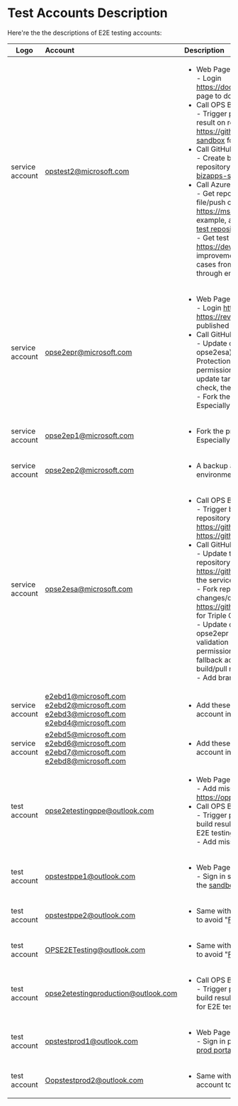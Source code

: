 # Test Accounts Description

Here're the the descriptions of E2E testing accounts:


| Logo        | Account      | Description |
| ----------- | :----------- | :---------- |
| service account | opstest2@microsoft.com | <ul><li>Web Page:<br>- Login https://docsmetadatatooldev.azurewebsites.net/allowlists page to do the testing for Doc Validation management UI.</li><li>Call OPS Build API:<br>- Trigger publish build/pdf build/pull request to get build result on repository  https://github.com/MicrosoftDocs/learn-bizapps-sandbox for performance testing</li><li>Call GitHub API:<br>- Create branch/update file/create pull request on repository https://github.com/MicrosoftDocs/learn-bizapps-sandbox for performance testing.</li><li>Call Azure DevOps Services REST API:<br>- Get repository information/delete repository/update file/push changes from the repository under https://mseng.visualstudio.com for E2E testing. For example, a case update a file and push changes on the [test repository](https://mseng.visualstudio.com/VSChina/_git/E2E_DocFxV3_VSTS) to check the build result.<br>	- Get test results for test runs under https://dev.azure.com/ceapex/ for E2E testing improvement. For example, a case get all failed test cases from several test runs and send them to our team through email.</li></ul> |
| service account | opse2epr@microsoft.com | <ul><li>Web Page:<br>- Login https://ppe.docs.microsoft.com/ and https://review.docs.microsoft.com/ to check the published page for E2E testing.</li><li>Call GitHub API:<br>- Update collaborator permission: Push/Admin(for opse2esa). Example for CLA Testing: CLA means Branch Protection Rule. Using opse2epr to update collaborator permission: Write(for opse2esa) under source repo, update target branch file, the PR cannot pass the CLA check, the sync job will be failed and leave a PR in there.<br>- Fork the private repository in PPE environment. Especially for docfxv3 migration testing.</li></ul> |
| service account | opse2ep1@microsoft.com | <ul><li>Fork the private repository in PROD environment. Especially for docfxv3 migration testing.</li></ul>|
| service account | opse2ep2@microsoft.com | <ul><li>A backup account to fork the private repository in PPE environment. Especially for docfxv3 migration testing.</li></ul>|
| service account | opse2esa@microsoft.com | <ul><li>Call OPS Build API:<br>- Trigger build/pull request to get build result on repository https://github.com/microsoft/templates.docs.msft and https://github.com/MicrosoftDocs/learn-test-sandbox</li><li>Call GitHub API:<br>- Update the latest package version for the [test branch](https://github.com/microsoft/templates.docs.msft/tree/service-package-compatible-test) in repository https://github.com/microsoft/templates.docs.msft to test the service package compatible.<br>- Fork repository/create branch/update file/push changes/create pull request on repository. https://github.com/MicrosoftDocs/learn-test-sandbox for Triple Crown E2E testing.<br>- 	Update collaborator permission: Push/Pull(for opse2epr or opstest2).  For example, build and PR validation when service account1 has Write/Read permission, service account2 has Write permission, fallback account has Admin permission to check the build/pull request result.<br>- 	Add branch protection rules.</li></ul> |
| service account | e2ebd1@microsoft.com<br>e2ebd2@microsoft.com<br>e2ebd3@microsoft.com<br>e2ebd4@microsoft.com | <ul><li>Add these service account as the customer service account in **sandbox** portal to avoid OPS rate limit issue.</li></ul> |
| service account | e2ebd5@microsoft.com<br>e2ebd6@microsoft.com<br>e2ebd7@microsoft.com<br>e2ebd8@microsoft.com | <ul><li>Add these service account as the customer service account in **prod** portal to avoid OPS rate limit issue.</li></ul> |
| test account | opse2etestingppe@outlook.com | <ul><li>Web Page:<br>- Add missing monikers on sandbox portal https://opportal-sandbox.azurewebsites.net/#/monikers</li><li>Call OPS Build API:<br>- Trigger publish build/pdf build/pull request, etc. to get build result on the [test repository](https://github.com/OPS-E2E-PPE/E2E_DocFxV3) in PPE environment for E2E testing.<br>- Add missing monikers in PPE environment.</li></ul> |
| test account | opstestppe1@outlook.com | <ul><li>Web Page:<br>- Sign in sandbox portal with GitHub account to testing the [sandbox portal](https://opportal-sandbox.azurewebsites.net/#/) UI elements.</li></ul> |
| test account | opstestppe2@outlook.com | <ul><li>Same with opstestppe1@outlook.com. A backup account to avoid "[Failed login limit](https://developer.github.com/v3/)" issue on GitHub.</li></ul> |
| test account | OPSE2ETesting@outlook.com | <ul><li>Same with opstestppe1@outlook.com. A backup account to avoid "[Failed login limit](https://developer.github.com/v3/)" issue on GitHub.</li></ul> |
| test account | opse2etestingproduction@outlook.com | <ul><li>Call OPS Build API:<br>- Trigger publish build/pdf build/pull request, etc. to get build result on the [test repository](https://github.com/OPS-E2E-Prod/E2E_DocsBranch_Prod_Dynamic) in PROD environment for E2E testing.</li></ul> |
| test account | opstestprod1@outlook.com | <ul><li>Web Page:<br>- Sign in prod portal with GitHub account to testing the [prod portal](https://ops.microsoft.com/) UI elements</li></ul> |
| test account | Oopstestprod2@outlook.com | <ul><li>Same with opstestprod1@outlook.com. A backup account to avoid "[Failed login limit](https://developer.github.com/v3/)" issue on GitHub.</li></ul> |
